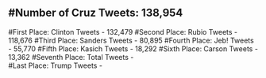 #Number of Cruz Tweets: 138,954
---
#First Place: Clinton Tweets - 132,479
#Second Place: Rubio Tweets - 118,676
#Third Place: Sanders Tweets - 80,895
#Fourth Place: Jeb! Tweets - 55,770
#Fifth Place: Kasich Tweets - 18,292
#Sixth Place: Carson Tweets - 13,362
#Seventh Place: Total Tweets -  
#Last Place: Trump Tweets - 

